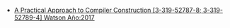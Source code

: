 * [A Practical Approach to Compiler Construction [3-319-52787-8; 3-319-52789-4] Watson
Año:2017](http://sfx.greendata.es.accedys2.bbtk.ull.es/ull?ctx_ver=Z39.88-2004&ctx_enc=info:ofi/enc:UTF-8&ctx_tim=2019-01-29T11%3A44%3A47IST&url_ver=Z39.88-2004&url_ctx_fmt=infofi/fmt:kev:mtx:ctx&rfr_id=info:sid/primo.exlibrisgroup.com:primo3-Journal-ullsfx&rft_val_fmt=info:ofi/fmt:kev:mtx:book&rft.genre=book&rft.atitle=&rft.jtitle=&rft.btitle=A%20Practical%20Approach%20to%20Compiler%20Construction&rft.aulast=Watson&rft.auinit=&rft.auinit1=&rft.auinitm=&rft.ausuffix=&rft.au=Watson&rft.aucorp=&rft.volume=&rft.issue=&rft.part=&rft.quarter=&rft.ssn=&rft.spage=&rft.epage=&rft.pages=&rft.artnum=&rft.issn=&rft.eissn=&rft.isbn=3-319-52787-8&rft.sici=&rft.coden=&rft_id=info:doi/&rft.object_id=3710000001127445&svc_val_fmt=info:ofi/fmt:kev:mtx:sch_svc&svc.fulltext=yes&rft_dat=%3Cullsfx%3E3710000001127445%3C/ullsfx%3E%3Curl%3E%3C/url%3E&rft.eisbn=&rft_id=info:oai/&req.language=spa&rft_pqid=)